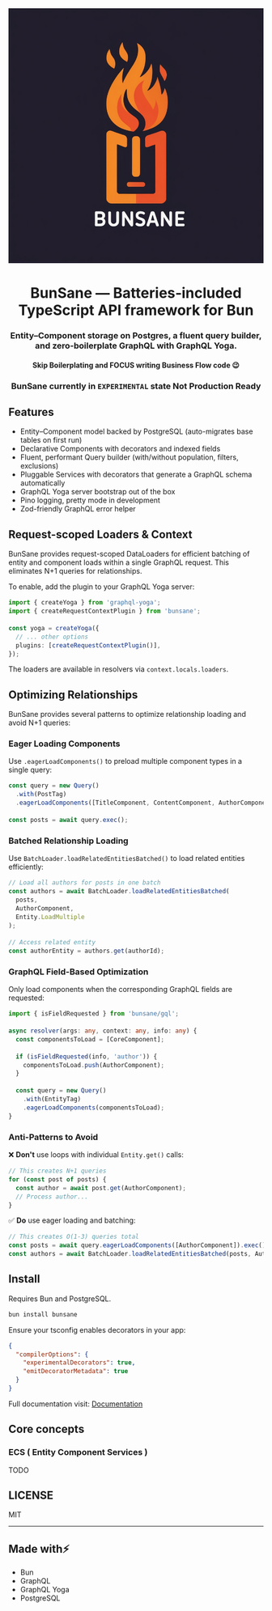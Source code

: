 <div align="center">

<img src="https://raw.githubusercontent.com/yaaruu/bunsane/refs/heads/main/BunSane.jpg" alt="BunSane" width="520" />

# BunSane — Batteries‑included TypeScript API framework for Bun

### Entity–Component storage on Postgres, a fluent query builder, and zero‑boilerplate GraphQL with GraphQL Yoga.
#### Skip Boilerplating and FOCUS writing Business Flow code 😉

### BunSane currently in `EXPERIMENTAL` state Not Production Ready
</div>

## Features

- Entity–Component model backed by PostgreSQL (auto-migrates base tables on first run)
- Declarative Components with decorators and indexed fields
- Fluent, performant Query builder (with/without population, filters, exclusions)
- Pluggable Services with decorators that generate a GraphQL schema automatically
- GraphQL Yoga server bootstrap out of the box
- Pino logging, pretty mode in development
- Zod-friendly GraphQL error helper

## Request-scoped Loaders & Context

BunSane provides request-scoped DataLoaders for efficient batching of entity and component loads within a single GraphQL request. This eliminates N+1 queries for relationships.

To enable, add the plugin to your GraphQL Yoga server:

```typescript
import { createYoga } from 'graphql-yoga';
import { createRequestContextPlugin } from 'bunsane';

const yoga = createYoga({
  // ... other options
  plugins: [createRequestContextPlugin()],
});
```

The loaders are available in resolvers via `context.locals.loaders`.

## Optimizing Relationships

BunSane provides several patterns to optimize relationship loading and avoid N+1 queries:

### Eager Loading Components

Use `.eagerLoadComponents()` to preload multiple component types in a single query:

```typescript
const query = new Query()
  .with(PostTag)
  .eagerLoadComponents([TitleComponent, ContentComponent, AuthorComponent]);

const posts = await query.exec();
```

### Batched Relationship Loading

Use `BatchLoader.loadRelatedEntitiesBatched()` to load related entities efficiently:

```typescript
// Load all authors for posts in one batch
const authors = await BatchLoader.loadRelatedEntitiesBatched(
  posts,
  AuthorComponent,
  Entity.LoadMultiple
);

// Access related entity
const authorEntity = authors.get(authorId);
```

### GraphQL Field-Based Optimization

Only load components when the corresponding GraphQL fields are requested:

```typescript
import { isFieldRequested } from 'bunsane/gql';

async resolver(args: any, context: any, info: any) {
  const componentsToLoad = [CoreComponent];
  
  if (isFieldRequested(info, 'author')) {
    componentsToLoad.push(AuthorComponent);
  }
  
  const query = new Query()
    .with(EntityTag)
    .eagerLoadComponents(componentsToLoad);
}
```

### Anti-Patterns to Avoid

❌ **Don't** use loops with individual `Entity.get()` calls:
```typescript
// This creates N+1 queries
for (const post of posts) {
  const author = await post.get(AuthorComponent);
  // Process author...
}
```

✅ **Do** use eager loading and batching:
```typescript
// This creates O(1-3) queries total
const posts = await query.eagerLoadComponents([AuthorComponent]).exec();
const authors = await BatchLoader.loadRelatedEntitiesBatched(posts, AuthorComponent, Entity.LoadMultiple);
```

## Install

Requires Bun and PostgreSQL.

```cmd
bun install bunsane
```

Ensure your tsconfig enables decorators in your app:

```json
{
  "compilerOptions": {
    "experimentalDecorators": true,
    "emitDecoratorMetadata": true
  }
}
```

Full documentation visit: [Documentation](https://example.com)

## Core concepts

### ECS ( Entity Component Services )
TODO


## LICENSE 
MIT

---

## Made with⚡
- Bun
- GraphQL
- GraphQL Yoga
- PostgreSQL

